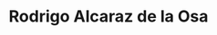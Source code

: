 ---
title: "Rodrigo Alcaraz de la Osa"  # Add a page title.
summary: "Interessos i formació, trayectoria professional i estàncies d'investigació."  # Add a page description.
type: "widget_page"  # Page type is a Widget Page
url: "equip/fisiquimicament/rodrigo-alcaraz-de-la-osa"
---